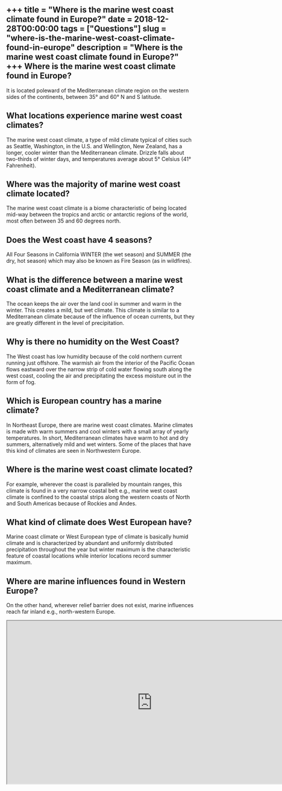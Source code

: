 +++
title = "Where is the marine west coast climate found in Europe?"
date = 2018-12-28T00:00:00
tags = ["Questions"]
slug = "where-is-the-marine-west-coast-climate-found-in-europe"
description = "Where is the marine west coast climate found in Europe?"
+++
Where is the marine west coast climate found in Europe?
-------------------------------------------------------

It is located poleward of the Mediterranean climate region on the western sides of the continents, between 35° and 60° N and S latitude.

What locations experience marine west coast climates?
-----------------------------------------------------

The marine west coast climate, a type of mild climate typical of cities such as Seattle, Washington, in the U.S. and Wellington, New Zealand, has a longer, cooler winter than the Mediterranean climate. Drizzle falls about two-thirds of winter days, and temperatures average about 5° Celsius (41° Fahrenheit).

Where was the majority of marine west coast climate located?
------------------------------------------------------------

The marine west coast climate is a biome characteristic of being located mid-way between the tropics and arctic or antarctic regions of the world, most often between 35 and 60 degrees north.

Does the West coast have 4 seasons?
-----------------------------------

All Four Seasons in California WINTER (the wet season) and SUMMER (the dry, hot season) which may also be known as Fire Season (as in wildfires).

What is the difference between a marine west coast climate and a Mediterranean climate?
---------------------------------------------------------------------------------------

The ocean keeps the air over the land cool in summer and warm in the winter. This creates a mild, but wet climate. This climate is similar to a Mediterranean climate because of the influence of ocean currents, but they are greatly different in the level of precipitation.

Why is there no humidity on the West Coast?
-------------------------------------------

The West coast has low humidity because of the cold northern current running just offshore. The warmish air from the interior of the Pacific Ocean flows eastward over the narrow strip of cold water flowing south along the west coast, cooling the air and precipitating the excess moisture out in the form of fog.

Which is European country has a marine climate?
-----------------------------------------------

In Northeast Europe, there are marine west coast climates. Marine climates is made with warm summers and cool winters with a small array of yearly temperatures. In short, Mediterranean climates have warm to hot and dry summers, alternatively mild and wet winters. Some of the places that have this kind of climates are seen in Northwestern Europe.

Where is the marine west coast climate located?
-----------------------------------------------

For example, wher­ever the coast is paralleled by mountain ranges, this climate is found in a very narrow coastal belt e.g., marine west coast climate is confined to the coastal strips along the western coasts of North and South Americas because of Rockies and Andes.

What kind of climate does West European have?
---------------------------------------------

Marine coast climate or West European type of climate is basically humid climate and is characterized by abundant and uniformly distributed precipitation throughout the year but winter maximum is the charac­teristic feature of coastal locations while interior loca­tions record summer maximum.

Where are marine influences found in Western Europe?
----------------------------------------------------

On the other hand, wherever relief barrier does not exist, marine influences reach far inland e.g., north-western Europe.

<iframe allow="accelerometer; autoplay; clipboard-write; encrypted-media; gyroscope; picture-in-picture" allowfullscreen="" class="__youtube_prefs__  epyt-is-override  no-lazyload" data-no-lazy="1" data-origheight="433" data-origwidth="770" data-skipgform_ajax_framebjll="" height="433" id="_ytid_56584" loading="lazy" src="https://www.youtube.com/embed/eSFJ18ASZI0?enablejsapi=1&autoplay=0&cc_load_policy=0&cc_lang_pref=&iv_load_policy=1&loop=0&modestbranding=0&rel=1&fs=1&playsinline=0&autohide=2&theme=dark&color=red&controls=1&" title="YouTube player" width="770"></iframe>
